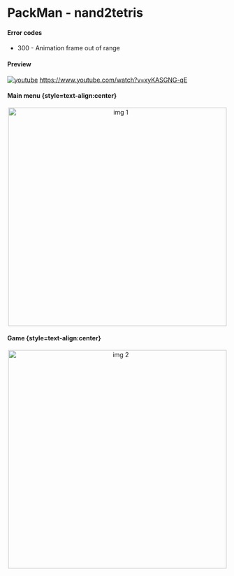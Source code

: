 # PackMan - nand2tetris
####  Error codes
- 300 - Animation frame out of range

####  Preview
[![youtube](https://user-images.githubusercontent.com/30002800/209565736-2201c921-71c8-42b1-93e0-783e7dc57087.PNG)](https://www.youtube.com/watch?v=xyKASGNG-qE)
https://www.youtube.com/watch?v=xyKASGNG-qE

####  Main menu {style=text-align:center}
<p align="center">
  <img width="500px" height="auto" src="https://user-images.githubusercontent.com/30002800/209565288-4e13d1e0-ecb3-4636-95a8-d7d0f79ea8f8.PNG" alt="img 1"/>
</p>

####  Game {style=text-align:center}
<p align="center">
  <img width="500px" height="auto" src="https://user-images.githubusercontent.com/30002800/209565296-78f0f538-5885-4efb-aa08-402d1679311f.png" alt="img 2"/>
</p>
